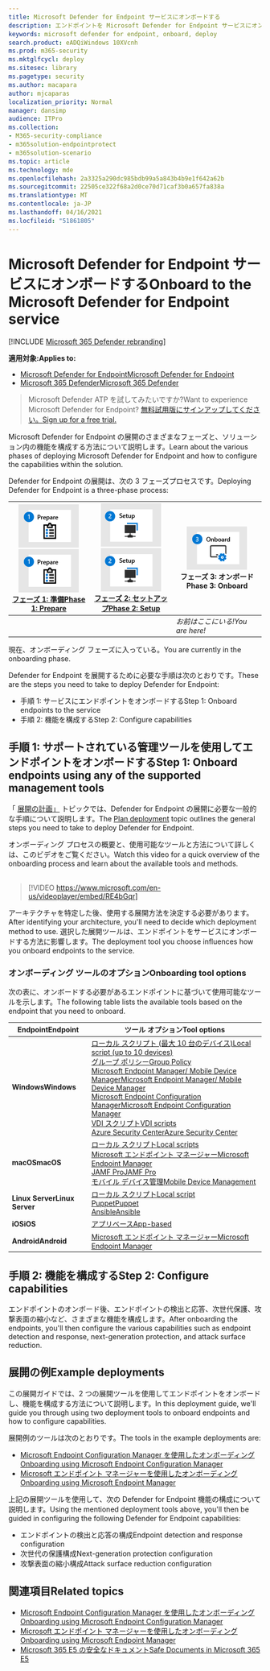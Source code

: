 ```yaml
---
title: Microsoft Defender for Endpoint サービスにオンボードする
description: エンドポイントを Microsoft Defender for Endpoint サービスにオンボードする方法について説明します。
keywords: microsoft defender for endpoint, onboard, deploy
search.product: eADQiWindows 10XVcnh
ms.prod: m365-security
ms.mktglfcycl: deploy
ms.sitesec: library
ms.pagetype: security
ms.author: macapara
author: mjcaparas
localization_priority: Normal
manager: dansimp
audience: ITPro
ms.collection:
- M365-security-compliance
- m365solution-endpointprotect
- m365solution-scenario
ms.topic: article
ms.technology: mde
ms.openlocfilehash: 2a3325a290dc985bdb99a5a843b4b9e1f642a62b
ms.sourcegitcommit: 22505ce322f68a2d0ce70d71caf3b0a657fa838a
ms.translationtype: MT
ms.contentlocale: ja-JP
ms.lasthandoff: 04/16/2021
ms.locfileid: "51861805"
---
```

# <a name="onboard-to-the-microsoft-defender-for-endpoint-service"></a><span data-ttu-id="33704-104">Microsoft Defender for Endpoint サービスにオンボードする</span><span class="sxs-lookup"><span data-stu-id="33704-104">Onboard to the Microsoft Defender for Endpoint service</span></span>

[!INCLUDE [Microsoft 365 Defender rebranding](../../includes/microsoft-defender.md)]

<span data-ttu-id="33704-105">**適用対象:**</span><span class="sxs-lookup"><span data-stu-id="33704-105">**Applies to:**</span></span>
- [<span data-ttu-id="33704-106">Microsoft Defender for Endpoint</span><span class="sxs-lookup"><span data-stu-id="33704-106">Microsoft Defender for Endpoint</span></span>](https://go.microsoft.com/fwlink/p/?linkid=2154037)
- [<span data-ttu-id="33704-107">Microsoft 365 Defender</span><span class="sxs-lookup"><span data-stu-id="33704-107">Microsoft 365 Defender</span></span>](https://go.microsoft.com/fwlink/?linkid=2118804)


> <span data-ttu-id="33704-108">Microsoft Defender ATP を試してみたいですか?</span><span class="sxs-lookup"><span data-stu-id="33704-108">Want to experience Microsoft Defender for Endpoint?</span></span> [<span data-ttu-id="33704-109">無料試用版にサインアップしてください。</span><span class="sxs-lookup"><span data-stu-id="33704-109">Sign up for a free trial.</span></span>](https://www.microsoft.com/microsoft-365/windows/microsoft-defender-atp?ocid=docs-wdatp-exposedapis-abovefoldlink)

<span data-ttu-id="33704-110">Microsoft Defender for Endpoint の展開のさまざまなフェーズと、ソリューション内の機能を構成する方法について説明します。</span><span class="sxs-lookup"><span data-stu-id="33704-110">Learn about the various phases of deploying Microsoft Defender for Endpoint and how to configure the capabilities within the solution.</span></span> 

<span data-ttu-id="33704-111">Defender for Endpoint の展開は、次の 3 フェーズプロセスです。</span><span class="sxs-lookup"><span data-stu-id="33704-111">Deploying Defender for Endpoint is a three-phase process:</span></span>

| <span data-ttu-id="33704-112">[![展開フェーズ - 準備](images/phase-diagrams/prepare.png)](prepare-deployment.md)</span><span class="sxs-lookup"><span data-stu-id="33704-112">[![deployment phase - prepare](images/phase-diagrams/prepare.png)](prepare-deployment.md)</span></span><br>[<span data-ttu-id="33704-113">フェーズ 1: 準備</span><span class="sxs-lookup"><span data-stu-id="33704-113">Phase 1: Prepare</span></span>](prepare-deployment.md) | <span data-ttu-id="33704-114">[![展開フェーズ - セットアップ](images/phase-diagrams/setup.png)](production-deployment.md)</span><span class="sxs-lookup"><span data-stu-id="33704-114">[![deployment phase - setup](images/phase-diagrams/setup.png)](production-deployment.md)</span></span><br>[<span data-ttu-id="33704-115">フェーズ 2: セットアップ</span><span class="sxs-lookup"><span data-stu-id="33704-115">Phase 2: Setup</span></span>](production-deployment.md) | ![展開フェーズ - オンボード](images/phase-diagrams/onboard.png)<br><span data-ttu-id="33704-117">フェーズ 3: オンボード</span><span class="sxs-lookup"><span data-stu-id="33704-117">Phase 3: Onboard</span></span> |
| ----- | ----- | ----- |
| | |<span data-ttu-id="33704-118">*お前はここにいる!*</span><span class="sxs-lookup"><span data-stu-id="33704-118">*You are here!*</span></span>|

<span data-ttu-id="33704-119">現在、オンボーディング フェーズに入っている。</span><span class="sxs-lookup"><span data-stu-id="33704-119">You are currently in the onboarding phase.</span></span>

<span data-ttu-id="33704-120">Defender for Endpoint を展開するために必要な手順は次のとおりです。</span><span class="sxs-lookup"><span data-stu-id="33704-120">These are the steps you need to take to deploy Defender for Endpoint:</span></span>

- <span data-ttu-id="33704-121">手順 1: サービスにエンドポイントをオンボードする</span><span class="sxs-lookup"><span data-stu-id="33704-121">Step 1: Onboard endpoints to the service</span></span> 
- <span data-ttu-id="33704-122">手順 2: 機能を構成する</span><span class="sxs-lookup"><span data-stu-id="33704-122">Step 2: Configure capabilities</span></span> 

## <a name="step-1-onboard-endpoints-using-any-of-the-supported-management-tools"></a><span data-ttu-id="33704-123">手順 1: サポートされている管理ツールを使用してエンドポイントをオンボードする</span><span class="sxs-lookup"><span data-stu-id="33704-123">Step 1: Onboard endpoints using any of the supported management tools</span></span>
<span data-ttu-id="33704-124">「 [展開の計画」](deployment-strategy.md) トピックでは、Defender for Endpoint の展開に必要な一般的な手順について説明します。</span><span class="sxs-lookup"><span data-stu-id="33704-124">The [Plan deployment](deployment-strategy.md) topic outlines the general steps you need to take to deploy Defender for Endpoint.</span></span>  


<span data-ttu-id="33704-125">オンボーディング プロセスの概要と、使用可能なツールと方法について詳しくは、このビデオをご覧ください。</span><span class="sxs-lookup"><span data-stu-id="33704-125">Watch this video for a quick overview of the onboarding process and learn about the available tools and methods.</span></span>
<br />
<br />

> [!VIDEO https://www.microsoft.com/en-us/videoplayer/embed/RE4bGqr]



<span data-ttu-id="33704-126">アーキテクチャを特定した後、使用する展開方法を決定する必要があります。</span><span class="sxs-lookup"><span data-stu-id="33704-126">After identifying your architecture, you'll need to decide which deployment method to use.</span></span> <span data-ttu-id="33704-127">選択した展開ツールは、エンドポイントをサービスにオンボードする方法に影響します。</span><span class="sxs-lookup"><span data-stu-id="33704-127">The deployment tool you choose influences how you onboard endpoints to the service.</span></span> 

### <a name="onboarding-tool-options"></a><span data-ttu-id="33704-128">オンボーディング ツールのオプション</span><span class="sxs-lookup"><span data-stu-id="33704-128">Onboarding tool options</span></span>

<span data-ttu-id="33704-129">次の表に、オンボードする必要があるエンドポイントに基づいて使用可能なツールを示します。</span><span class="sxs-lookup"><span data-stu-id="33704-129">The following table lists the available tools based on the endpoint that you need to onboard.</span></span>

| <span data-ttu-id="33704-130">Endpoint</span><span class="sxs-lookup"><span data-stu-id="33704-130">Endpoint</span></span>     | <span data-ttu-id="33704-131">ツール オプション</span><span class="sxs-lookup"><span data-stu-id="33704-131">Tool options</span></span>                       |
|--------------|------------------------------------------|
| <span data-ttu-id="33704-132">**Windows**</span><span class="sxs-lookup"><span data-stu-id="33704-132">**Windows**</span></span>  |  [<span data-ttu-id="33704-133">ローカル スクリプト (最大 10 台のデバイス)</span><span class="sxs-lookup"><span data-stu-id="33704-133">Local script (up to 10 devices)</span></span>](configure-endpoints-script.md) <br>  [<span data-ttu-id="33704-134">グループ ポリシー</span><span class="sxs-lookup"><span data-stu-id="33704-134">Group Policy</span></span>](configure-endpoints-gp.md) <br>  [<span data-ttu-id="33704-135">Microsoft Endpoint Manager/ Mobile Device Manager</span><span class="sxs-lookup"><span data-stu-id="33704-135">Microsoft Endpoint Manager/ Mobile Device Manager</span></span>](configure-endpoints-mdm.md) <br> [<span data-ttu-id="33704-136">Microsoft Endpoint Configuration Manager</span><span class="sxs-lookup"><span data-stu-id="33704-136">Microsoft Endpoint Configuration Manager</span></span>](configure-endpoints-sccm.md) <br> [<span data-ttu-id="33704-137">VDI スクリプト</span><span class="sxs-lookup"><span data-stu-id="33704-137">VDI scripts</span></span>](configure-endpoints-vdi.md) <br> [<span data-ttu-id="33704-138">Azure Security Center</span><span class="sxs-lookup"><span data-stu-id="33704-138">Azure Security Center</span></span>](configure-server-endpoints.md#integration-with-azure-security-center) |
| <span data-ttu-id="33704-139">**macOS**</span><span class="sxs-lookup"><span data-stu-id="33704-139">**macOS**</span></span>    | [<span data-ttu-id="33704-140">ローカル スクリプト</span><span class="sxs-lookup"><span data-stu-id="33704-140">Local scripts</span></span>](mac-install-manually.md) <br> [<span data-ttu-id="33704-141">Microsoft エンドポイント マネージャー</span><span class="sxs-lookup"><span data-stu-id="33704-141">Microsoft Endpoint Manager</span></span>](mac-install-with-intune.md) <br> [<span data-ttu-id="33704-142">JAMF Pro</span><span class="sxs-lookup"><span data-stu-id="33704-142">JAMF Pro</span></span>](mac-install-with-jamf.md) <br> [<span data-ttu-id="33704-143">モバイル デバイス管理</span><span class="sxs-lookup"><span data-stu-id="33704-143">Mobile Device Management</span></span>](mac-install-with-other-mdm.md) |
| <span data-ttu-id="33704-144">**Linux Server**</span><span class="sxs-lookup"><span data-stu-id="33704-144">**Linux Server**</span></span> | [<span data-ttu-id="33704-145">ローカル スクリプト</span><span class="sxs-lookup"><span data-stu-id="33704-145">Local script</span></span>](linux-install-manually.md) <br> [<span data-ttu-id="33704-146">Puppet</span><span class="sxs-lookup"><span data-stu-id="33704-146">Puppet</span></span>](linux-install-with-puppet.md) <br> [<span data-ttu-id="33704-147">Ansible</span><span class="sxs-lookup"><span data-stu-id="33704-147">Ansible</span></span>](linux-install-with-ansible.md)|
| <span data-ttu-id="33704-148">**iOS**</span><span class="sxs-lookup"><span data-stu-id="33704-148">**iOS**</span></span>      | [<span data-ttu-id="33704-149">アプリベース</span><span class="sxs-lookup"><span data-stu-id="33704-149">App-based</span></span>](ios-install.md)                                |
| <span data-ttu-id="33704-150">**Android**</span><span class="sxs-lookup"><span data-stu-id="33704-150">**Android**</span></span>  | [<span data-ttu-id="33704-151">Microsoft エンドポイント マネージャー</span><span class="sxs-lookup"><span data-stu-id="33704-151">Microsoft Endpoint Manager</span></span>](android-intune.md)               | 


## <a name="step-2-configure-capabilities"></a><span data-ttu-id="33704-152">手順 2: 機能を構成する</span><span class="sxs-lookup"><span data-stu-id="33704-152">Step 2: Configure capabilities</span></span>
<span data-ttu-id="33704-153">エンドポイントのオンボード後、エンドポイントの検出と応答、次世代保護、攻撃表面の縮小など、さまざまな機能を構成します。</span><span class="sxs-lookup"><span data-stu-id="33704-153">After onboarding the endpoints, you'll then configure the various capabilities such as endpoint detection and response, next-generation protection, and attack surface reduction.</span></span> 


## <a name="example-deployments"></a><span data-ttu-id="33704-154">展開の例</span><span class="sxs-lookup"><span data-stu-id="33704-154">Example deployments</span></span>
<span data-ttu-id="33704-155">この展開ガイドでは、2 つの展開ツールを使用してエンドポイントをオンボードし、機能を構成する方法について説明します。</span><span class="sxs-lookup"><span data-stu-id="33704-155">In this deployment guide, we'll guide you through using two deployment tools to onboard endpoints and how to configure capabilities.</span></span>

<span data-ttu-id="33704-156">展開例のツールは次のとおりです。</span><span class="sxs-lookup"><span data-stu-id="33704-156">The tools in the example deployments are:</span></span>
- [<span data-ttu-id="33704-157">Microsoft Endpoint Configuration Manager を使用したオンボーディング</span><span class="sxs-lookup"><span data-stu-id="33704-157">Onboarding using Microsoft Endpoint Configuration Manager</span></span>](onboarding-endpoint-configuration-manager.md)
- [<span data-ttu-id="33704-158">Microsoft エンドポイント マネージャーを使用したオンボーディング</span><span class="sxs-lookup"><span data-stu-id="33704-158">Onboarding using Microsoft Endpoint Manager</span></span>](onboarding-endpoint-manager.md)

<span data-ttu-id="33704-159">上記の展開ツールを使用して、次の Defender for Endpoint 機能の構成について説明します。</span><span class="sxs-lookup"><span data-stu-id="33704-159">Using the mentioned deployment tools above, you'll then be guided in configuring the following Defender for Endpoint capabilities:</span></span>
- <span data-ttu-id="33704-160">エンドポイントの検出と応答の構成</span><span class="sxs-lookup"><span data-stu-id="33704-160">Endpoint detection and response configuration</span></span>
- <span data-ttu-id="33704-161">次世代の保護構成</span><span class="sxs-lookup"><span data-stu-id="33704-161">Next-generation protection configuration</span></span>
- <span data-ttu-id="33704-162">攻撃表面の縮小構成</span><span class="sxs-lookup"><span data-stu-id="33704-162">Attack surface reduction configuration</span></span>

## <a name="related-topics"></a><span data-ttu-id="33704-163">関連項目</span><span class="sxs-lookup"><span data-stu-id="33704-163">Related topics</span></span>
- [<span data-ttu-id="33704-164">Microsoft Endpoint Configuration Manager を使用したオンボーディング</span><span class="sxs-lookup"><span data-stu-id="33704-164">Onboarding using Microsoft Endpoint Configuration Manager</span></span>](onboarding-endpoint-configuration-manager.md)
- [<span data-ttu-id="33704-165">Microsoft エンドポイント マネージャーを使用したオンボーディング</span><span class="sxs-lookup"><span data-stu-id="33704-165">Onboarding using Microsoft Endpoint Manager</span></span>](onboarding-endpoint-manager.md)
- [<span data-ttu-id="33704-166">Microsoft 365 E5 の安全なドキュメント</span><span class="sxs-lookup"><span data-stu-id="33704-166">Safe Documents in Microsoft 365 E5</span></span>](../office-365-security/safe-docs.md)
